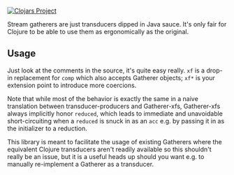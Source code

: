 
[![Clojars Project](https://img.shields.io/clojars/v/io.github.evenmoreirrelevance/magic.svg)](https://clojars.org/io.github.evenmoreirrelevance/magic)

Stream gatherers are just transducers dipped in Java sauce.
It's only fair for Clojure to be able to use them as ergonomically
as the original.

## Usage
Just look at the comments in the source, it's quite easy really.
`xf` is a drop-in replacement for `comp` which also accepts Gatherer objects;
`xf*` is your extension point to introduce more coercions.

Note that while most of the behavior is exactly the same in a naive
translation between transducer-producers and Gatherer-xfs, Gatherer-xfs always implicitly honor `reduced`, which leads to immediate and unavoidable short-circuiting when a `reduced` is snuck in as an `acc` e.g. by passing it in as the initializer to a reduction. 

This library is meant to facilitate the usage of existing Gatherers where the equivalent Clojure transducers aren't readily available so this shouldn't really be an issue, but it is a useful heads up should you want e.g. to manually re-implement a Gatherer as a transducer.